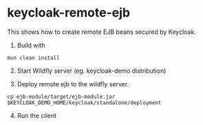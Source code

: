 # keycloak-remote-ejb

This shows how to create remote EJB beans secured by Keycloak.

1. Build with 
````
mvn clean install
````

2. Start Wildfly server (eg. keycloak-demo distribution)

3. Deploy remote ejb to the wildfly server. 
````
cp ejb-module/target/ejb-module.jar $KEYCLOAK_DEMO_HOME/keycloak/standalone/deployment
````

4. Run the client

